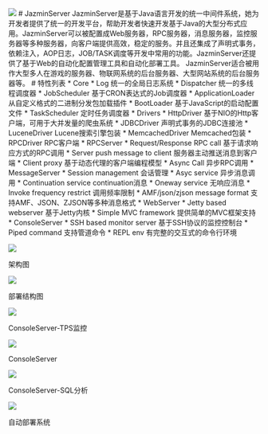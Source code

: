 <img src='https://github.com/guooscar/JazminServer/blob/master/JazminServer/doc/images/image001.gif?raw=true'/>
# JazminServer
 JazminServer是基于Java语言开发的统一中间件系统，她为开发者提供了统一的开发平台，帮助开发者快速开发基于Java的大型分布式应用。JazminServer可以被配置成Web服务器，RPC服务器，消息服务器，监控服务器等多种服务器，向客户端提供高效，稳定的服务。并且还集成了声明式事务，依赖注入，AOP日志，JOB/TASK调度等开发中常用的功能。JazminServer还提供了基于Web的自动化配置管理工具和自动化部署工具。
JazminServer适合被用作大型多人在游戏的服务器、物联网系统的后台服务器、大型网站系统的后台服务器等。
# 特性列表
* Core
	* Log 统一的全局日志系统
	* Dispatcher  统一的多线程调度器
	* JobScheduler 基于CRON表达式的Job调度器
	* ApplicationLoader 从自定义格式的二进制分发包加载插件
	* BootLoader 基于JavaScript的启动配置文件
	* TaskScheduler 定时任务调度器
* Drivers
	* HttpDriver 基于NIO的Http客户端，可用于大并发量的爬虫系统
	* JDBCDriver 声明式事务的JDBC连接池
	* LuceneDriver Lucene搜索引擎包装
	* MemcachedDriver Memcached包装
	* RPCDriver RPC客户端
* RPCServer
	* Request/Response RPC call  基于请求响应方式的RPC调用
	* Server push message to client 服务器主动推送消息到客户端
	* Client proxy 基于动态代理的客户端编程模型
	* Async Call 异步RPC调用
* MessageServer
	* Session management 会话管理
	* Asyc service 异步消息调用
	* Continuation service continuation消息
	* Oneway service 无响应消息
	* Invoke frequency restrict 调用频率限制
	* AMF/json/zjson message format 支持AMF、JSON、ZJSON等多种消息格式
* WebServer
	* Jetty based webserver  基于Jetty内核
	* Simple MVC framework 提供简单的MVC框架支持
* ConsoleServer
	* SSH based monitor server  基于SSH协议的监控控制台
	* Piped command 支持管道命令
	* REPL env 有完整的交互式的命令行环境
<p>
<img src='https://github.com/guooscar/JazminServer/blob/master/JazminServer/doc/images/image002.jpg?raw=true'/>
<div alian="center">架构图</div>
</p>
<p>
<img src='https://github.com/guooscar/JazminServer/blob/master/JazminServer/doc/images/image003.jpg?raw=true'/>
<div alian="center">部署结构图</div>
</p>
<p>
<img src='https://github.com/guooscar/JazminServer/blob/master/JazminServer/doc/images/image004.jpg?raw=true'/>
<div alian="center">ConsoleServer-TPS监控</div>
</p>
<p>
<img src='https://github.com/guooscar/JazminServer/blob/master/JazminServer/doc/images/image005.jpg?raw=true'/>
<div alian="center">ConsoleServer</div>
</p>
<p>
<img src='https://github.com/guooscar/JazminServer/blob/master/JazminServer/doc/images/image006.jpg?raw=true'/>
<div alian="center">ConsoleServer-SQL分析</div>
</p>
<p>
<img src='https://github.com/guooscar/JazminServer/blob/master/JazminServer/doc/images/image007.gif?raw=true'/>
<div alian="center">自动部署系统</div>
</p>

